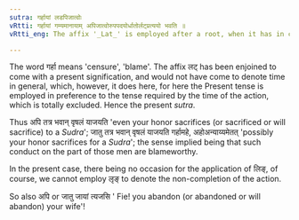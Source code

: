 ```yaml
---
sutra: गर्हायां लडपिजात्वोः
vRtti: गर्हायां गम्यमानायाम् अपिजात्वोरुपपदयोर्धातोर्लट्प्रत्ययो भवति ॥
vRtti_eng: The affix '_Lat_' is employed after a root, when it has in composition with it the words '_api_' or '_jatu_', the sense implied by the sentence being that of 'censure'.

---
```

The word गर्हा means 'censure', 'blame'. The affix लट् has been enjoined to come with a present signification, and would not have come to denote time in general, which, however, it does here, for here the Present tense is employed in preference to the tense required by the time of the action, which is totally excluded. Hence the present _sutra_.

Thus अपि तत्र भवान् वृषलं याजयति 'even your honor sacrifices (or sacrificed or will sacrifice) to a _Sudra_'; जातु तत्र भवान् वृषलं याजयति गर्हामहे, अहोअन्याय्यमेतत् 'possibly your honor sacrifices for a _Sudra_'; the sense implied being that such conduct on the part of those men are blameworthy.

In the present case, there being no occasion for the application of लिङ्, of course, we cannot employ लृङ् to denote the non-completion of the action.
 
So also अपि or जातु जायां त्यजसि ' Fie! you abandon (or abandoned or will abandon) your wife'!